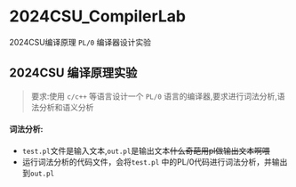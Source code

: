 # 2024CSU_CompilerLab
2024CSU编译原理 `PL/0` 编译器设计实验
## 2024CSU 编译原理实验
> 要求:使用 `c/c++` 等语言设计一个 `PL/0` 语言的编译器,要求进行词法分析,语法分析和语义分析


#### 词法分析:
* `test.pl`文件是输入文本,`out.pl`是输出文本~~什么奇葩用pl做输出文本啊喂~~
* 运行词法分析的代码文件，会将`test.pl` 中的PL/0代码进行词法分析，并输出到`out.pl`
